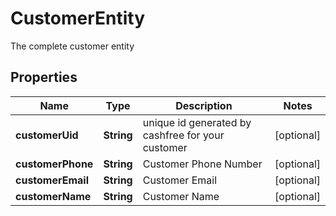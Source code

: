

# CustomerEntity

The complete customer entity

## Properties

| Name | Type | Description | Notes |
|------------ | ------------- | ------------- | -------------|
|**customerUid** | **String** | unique id generated by cashfree for your customer |  [optional] |
|**customerPhone** | **String** | Customer Phone Number |  [optional] |
|**customerEmail** | **String** | Customer Email |  [optional] |
|**customerName** | **String** | Customer Name |  [optional] |



